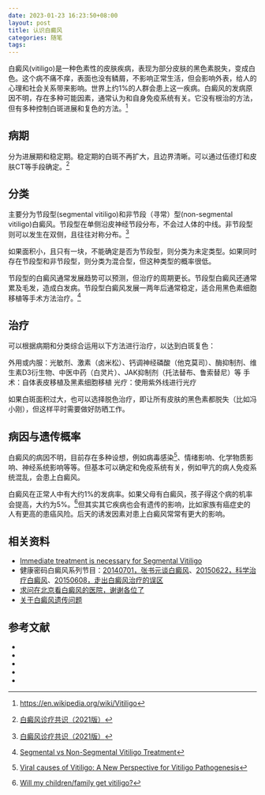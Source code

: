 ```yaml
---
date: 2023-01-23 16:23:50+08:00
layout: post
title: 认识白癜风
categories: 随笔
tags: 
---
```


白癜风(vitiligo)是一种色素性的皮肤疾病，表现为部分皮肤的黑色素脱失，变成白色。这个病不痛不痒，表面也没有鳞屑，不影响正常生活，但会影响外表，给人的心理和社会关系带来影响。世界上约1%的人群会患上这一疾病。白癜风的发病原因不明，存在多种可能因素，通常认为和自身免疫系统有关。它没有根治的方法，但有多种控制白斑进展和复色的方法。[^wiki]

## 病期

分为进展期和稳定期。稳定期的白斑不再扩大，且边界清晰。可以通过伍德灯和皮肤CT等手段确定。[^guide]

## 分类

主要分为节段型(segmental vitiligo)和非节段（寻常）型(non-segmental vitiligo)白癜风。节段型在单侧沿皮神经节段分布，不会过人体的中线。非节段型则可以发生在双侧，且往往对称分布。[^guide]

如果面积小，且只有一块，不能确定是否为节段型，则分类为未定类型。如果同时存在节段型和非节段型，则分类为混合型，但这种类型的概率很低。

节段型的白癜风通常发展趋势可以预测，但治疗的周期更长。节段型白癜风还通常累及毛发，造成白发病。节段型白癜风发展一两年后通常稳定，适合用黑色素细胞移植等手术方法治疗。[^hcp]

## 治疗

可以根据病期和分类综合运用以下方法进行治疗，以达到白斑复色：

外用或内服：光敏剂、激素（卤米松）、钙调神经磷酸（他克莫司）、酶抑制剂、维生素D3衍生物、中医中药（白灵片）、JAK抑制剂（托法替布、鲁索替尼）等
手术：自体表皮移植及黑素细胞移植
光疗：使用紫外线进行光疗

如果白斑面积过大，也可以选择脱色治疗，即让所有皮肤的黑色素都脱失（比如冯小刚），但这样平时需要做好防晒工作。

## 病因与遗传概率

白癜风的病因不明，目前存在多种设想，例如病毒感染[^viral]、情绪影响、化学物质影响、神经系统影响等等。但基本可以确定和免疫系统有关，例如甲亢的病人免疫系统混乱，会患上白癜风。

白癜风在正常人中有大约1%的发病率。如果父母有白癜风，孩子得这个病的机率会提高，大约为5%。[^family]但其实其它疾病也会有遗传的影响，比如家族有癌症史的人有更高的患癌风险。后天的诱发因素对患上白癜风常常有更大的影响。

## 相关资料

* [Immediate treatment is necessary for Segmental Vitiligo](https://www.youtube.com/watch?v=afhMwyYxlsk)
* 健康密码白癜风系列节目：[20140701，张书元谈白癜风](http://www.le.com/ptv/vplay/20209407.html)、[20150622，科学治疗白癜风](https://v.qq.com/x/cover/mzc00200iig0a1u/m0016zsv04d.html)、[20150608，走出白癜风治疗的误区](https://www.iqiyi.com/v_19rroijqoc.html)
* [求问在北京看白癜风的医院，谢谢各位了](https://bbs.pku.edu.cn/v2/post-read.php?bid=244&threadid=15143020)
* [关于白癜风遗传问题](https://bbs.pku.edu.cn/v2/post-read.php?bid=244&threadid=15174195)

## 参考文献

* [^wiki]: <https://en.wikipedia.org/wiki/Vitiligo>
* [^guide]: [白癜风诊疗共识（2021版）](http://www.pifukezazhi.com/CN/10.35541/cjd.20200785)
* [^hcp]: [Segmental vs Non-Segmental Vitiligo Treatment](https://www.hcplive.com/view/segmental-vs-non-segmental-vitiligo-treatment)
* [^viral]: [Viral causes of Vitiligo: A New Perspective for Vitiligo Pathogenesis](https://medwinpublishers.com/VIJ/VIJ16000181.pdf)
* [^family]: [Will my children/family get vitiligo?](https://www.umassmed.edu/vitiligo/blog/blog-posts1/2014/06/will-my-childrenfamily-get-vitiligo/)





